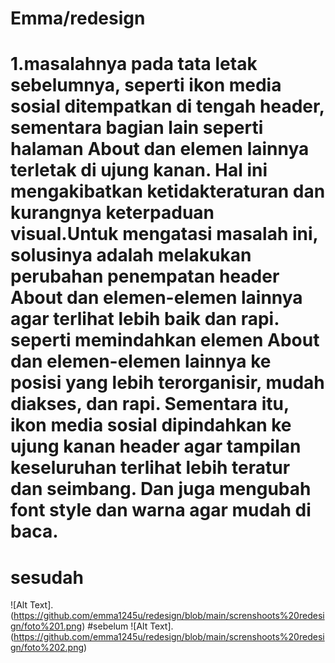 # Emma/redesign 
# 1.masalahnya pada tata letak sebelumnya, seperti ikon media sosial ditempatkan di tengah header, sementara bagian lain seperti halaman About dan elemen lainnya terletak di ujung kanan. Hal ini mengakibatkan ketidakteraturan dan kurangnya keterpaduan visual.Untuk mengatasi masalah ini, solusinya adalah melakukan perubahan penempatan header About dan elemen-elemen lainnya agar terlihat lebih baik dan rapi. seperti memindahkan elemen About dan elemen-elemen lainnya ke posisi yang lebih terorganisir, mudah diakses, dan rapi. Sementara itu, ikon media sosial dipindahkan ke ujung kanan header agar tampilan keseluruhan terlihat lebih teratur dan seimbang. Dan juga mengubah font style dan warna agar mudah di baca.
# sesudah
![Alt Text].(https://github.com/emma1245u/redesign/blob/main/screnshoots%20redesign/foto%201.png) 
#sebelum
![Alt Text].(https://github.com/emma1245u/redesign/blob/main/screnshoots%20redesign/foto%202.png)
